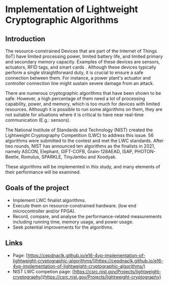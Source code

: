 # Implementation of Lightweight Cryptographic Algorithms

## Introduction

The resource-constrained Devices that are part of the Internet of Things (IoT) have limited
processing power, limited battery life, and limited primary and secondary memory capacity.
Examples of these devices are sensors, actuators, RFID tags, and smart cards . Although these devices typically perform a single straightforward 
duty, it is crucial to ensure a safe connection between them. For instance, a power plant's 
actuator and controller connection line might sustain severe damage from an attack.

There are numerous cryptographic algorithms that have been shown to be safe. However, a 
high percentage of them need a lot of processing capability, power, and memory, which is too 
much for devices with limited resources. Although it is possible to run some algorithms on 
them, they are not suitable for situations where it is critical to have near real-time 
communication (E.g.: sensors). 

The National Institute of Standards and Technology (NIST) created the Lightweight 
Cryptography Competition (LWC) to address this 
issue. 56 algorithms were submitted to the contest and met the LWC standards. After two rounds, NIST has announced ten algorithms  as the finalists in 2021, namely ASCON, Elephant, GIFT-COFB, 
Grain-128AEAD, ISAP, PHOTON-Beetle, Romulus, SPARKLE, TinyJambu and Xoodyak. 

These algorithms will be implemented in this study, and many elements of their performance 
will be examined.

## Goals of the project
* Implement LWC finalist algorithms.
* Execute them on resource-constrained hardware. (low end microcontroller and/or 
FPGA). 
* Record, compare, and analyse the performance-related measurements including 
running time, memory usage, and power usage.
* Seek potential improvements for the algorithms.


## Links
* Page: [https://cepdnaclk.github.io/e16-4yp-implementation-of-lightweight-cryptographic-algorithms/](https://cepdnaclk.github.io/e16-4yp-implementation-of-lightweight-cryptographic-algorithms/)
* NIST LWC competion page: [https://csrc.nist.gov/Projects/lightweight-cryptography](https://csrc.nist.gov/Projects/lightweight-cryptography)

